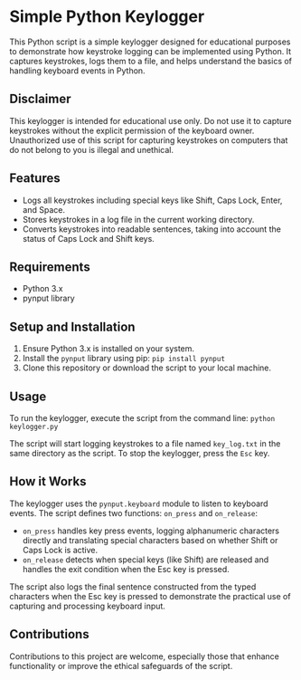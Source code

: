 # Simple Python Keylogger

This Python script is a simple keylogger designed for educational purposes to demonstrate how keystroke logging can be implemented using Python. It captures keystrokes, logs them to a file, and helps understand the basics of handling keyboard events in Python.

## Disclaimer

This keylogger is intended for educational use only. Do not use it to capture keystrokes without the explicit permission of the keyboard owner. Unauthorized use of this script for capturing keystrokes on computers that do not belong to you is illegal and unethical.

## Features

- Logs all keystrokes including special keys like Shift, Caps Lock, Enter, and Space.
- Stores keystrokes in a log file in the current working directory.
- Converts keystrokes into readable sentences, taking into account the status of Caps Lock and Shift keys.

## Requirements

- Python 3.x
- pynput library

## Setup and Installation

1. Ensure Python 3.x is installed on your system.
2. Install the `pynput` library using pip:
```pip install pynput```
4. Clone this repository or download the script to your local machine.

## Usage

To run the keylogger, execute the script from the command line:
```python keylogger.py```


The script will start logging keystrokes to a file named `key_log.txt` in the same directory as the script. To stop the keylogger, press the `Esc` key.

## How it Works

The keylogger uses the `pynput.keyboard` module to listen to keyboard events. The script defines two functions: `on_press` and `on_release`:
- `on_press` handles key press events, logging alphanumeric characters directly and translating special characters based on whether Shift or Caps Lock is active.
- `on_release` detects when special keys (like Shift) are released and handles the exit condition when the Esc key is pressed.

The script also logs the final sentence constructed from the typed characters when the Esc key is pressed to demonstrate the practical use of capturing and processing keyboard input.

## Contributions

Contributions to this project are welcome, especially those that enhance functionality or improve the ethical safeguards of the script.





